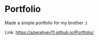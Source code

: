 # Portfolio
Made a simple portfolio for my brother :)


Link: https://azeraliyev11.github.io/Portfolio/
